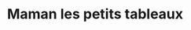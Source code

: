 ---
title: Maman les petits tableaux
description: >-
    Description du projet
image: les-ptits-tableaux.png
video: maman-les-petits-tableaux.mp4

link: https://mamanlespetitstableaux.netlify.app/
mention: >-
    Vous devez vous trouver au musée pour vivre pleinement l'expérience. L'expérience a été conçue pour une navigation sur mobile (et non sur ordinateur).
locked: false
---